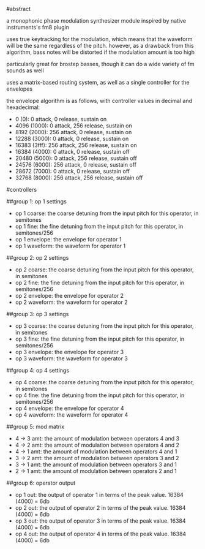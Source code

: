 #abstract

a monophonic phase modulation synthesizer module inspired by native instruments's fm8 plugin

uses true keytracking for the modulation, which means that the waveform will be the same regardless of the pitch. however, as a drawback from this algorithm, bass notes will be distorted if the modulation amount is too high

particularly great for brostep basses, though it can do a wide variety of fm sounds as well

uses a matrix-based routing system, as well as a single controller for the envelopes

the envelope algorithm is as follows, with controller values in decimal and hexadecimal:

- 0 (0): 0 attack, 0 release, sustain on
- 4096 (1000): 0 attack, 256 release, sustain on
- 8192 (2000): 256 attack, 0 release, sustain on
- 12288 (3000): 0 attack, 0 release, sustain on
- 16383 (3fff): 256 attack, 256 release, sustain on
- 16384 (4000): 0 attack, 0 release, sustain off
- 20480 (5000): 0 attack, 256 release, sustain off
- 24576 (6000): 256 attack, 0 release, sustain off
- 28672 (7000): 0 attack, 0 release, sustain off
- 32768 (8000): 256 attack, 256 release, sustain off

#controllers

##group 1: op 1 settings

- op 1 coarse: the coarse detuning from the input pitch for this operator, in semitones
- op 1 fine: the fine detuning from the input pitch for this operator, in semitones/256
- op 1 envelope: the envelope for operator 1
- op 1 waveform: the waveform for operator 1

##group 2: op 2 settings

- op 2 coarse: the coarse detuning from the input pitch for this operator, in semitones
- op 2 fine: the fine detuning from the input pitch for this operator, in semitones/256
- op 2 envelope: the envelope for operator 2
- op 2 waveform: the waveform for operator 2

##group 3: op 3 settings

- op 3 coarse: the coarse detuning from the input pitch for this operator, in semitones
- op 3 fine: the fine detuning from the input pitch for this operator, in semitones/256
- op 3 envelope: the envelope for operator 3
- op 3 waveform: the waveform for operator 3

##group 4: op 4 settings

- op 4 coarse: the coarse detuning from the input pitch for this operator, in semitones
- op 4 fine: the fine detuning from the input pitch for this operator, in semitones/256
- op 4 envelope: the envelope for operator 4
- op 4 waveform: the waveform for operator 4

##group 5: mod matrix

- 4 -> 3 amt: the amount of modulation between operators 4 and 3
- 4 -> 2 amt: the amount of modulation between operators 4 and 2
- 4 -> 1 amt: the amount of modulation between operators 4 and 1
- 3 -> 2 amt: the amount of modulation between operators 3 and 2
- 3 -> 1 amt: the amount of modulation between operators 3 and 1
- 2 -> 1 amt: the amount of modulation between operators 2 and 1

##group 6: operator output

- op 1 out: the output of operator 1 in terms of the peak value. 16384 (4000) = 6db
- op 2 out: the output of operator 2 in terms of the peak value. 16384 (4000) = 6db
- op 3 out: the output of operator 3 in terms of the peak value. 16384 (4000) = 6db
- op 4 out: the output of operator 4 in terms of the peak value. 16384 (4000) = 6db